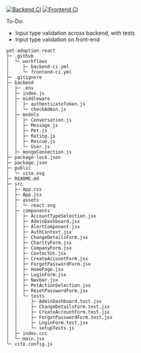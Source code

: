 [![Backend CI](https://github.com/ideaSquared/pet-adoption/actions/workflows/backend-ci.yml/badge.svg)](https://github.com/ideaSquared/pet-adoption/actions/workflows/backend-ci.yml)
[![Frontend CI](https://github.com/ideaSquared/pet-adoption/actions/workflows/frontend-ci.yml/badge.svg)](https://github.com/ideaSquared/pet-adoption/actions/workflows/frontend-ci.yml)

To-Do:

- Input type validation across backend, with tests
- Input type validation on front-end

```
pet-adoption-react
├─ .github
│  └─ workflows
│     ├─ backend-ci.yml
│     └─ frontend-ci.yml
├─ .gitignore
├─ backend
│  ├─ .env
│  ├─ index.js
│  ├─ middleware
│  │  ├─ authenticateToken.js
│  │  └─ checkAdmin.js
│  ├─ models
│  │  ├─ Conversation.js
│  │  ├─ Message.js
│  │  ├─ Pet.js
│  │  ├─ Rating.js
│  │  ├─ Rescue.js
│  │  └─ User.js
│  ├─ mongoConnection.js
├─ package-lock.json
├─ package.json
├─ public
│  └─ vite.svg
├─ README.md
├─ src
│  ├─ App.css
│  ├─ App.jsx
│  ├─ assets
│  │  └─ react.svg
│  ├─ components
│  │  ├─ AccountTypeSelection.jsx
│  │  ├─ AdminDashboard.jsx
│  │  ├─ AlertComponent.jsx
│  │  ├─ AuthContext.jsx
│  │  ├─ ChangeDetailsForm.jsx
│  │  ├─ CharityForm.jsx
│  │  ├─ CompanyForm.jsx
│  │  ├─ ContactUs.jsx
│  │  ├─ CreateAccountForm.jsx
│  │  ├─ ForgotPasswordForm.jsx
│  │  ├─ HomePage.jsx
│  │  ├─ LoginForm.jsx
│  │  ├─ Navbar.jsx
│  │  ├─ PetActionSelection.jsx
│  │  ├─ ResetPasswordForm.jsx
│  │  └─ tests
│  │     ├─ AdminDashboard.test.jsx
│  │     ├─ ChangeDetailsForm.test.jsx
│  │     ├─ CreateAccountForm.test.jsx
│  │     ├─ ForgotPasswordForm.test.jsx
│  │     ├─ LoginForm.test.jsx
│  │     └─ setupTests.js
│  ├─ index.css
│  └─ main.jsx
└─ vite.config.js

```
